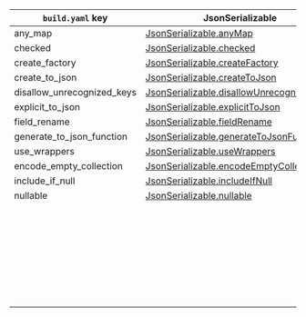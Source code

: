 | `build.yaml` key           | JsonSerializable                            | JsonKey                         |
| -------------------------- | ------------------------------------------- | ------------------------------- |
| any_map                    | [JsonSerializable.anyMap]                   |                                 |
| checked                    | [JsonSerializable.checked]                  |                                 |
| create_factory             | [JsonSerializable.createFactory]            |                                 |
| create_to_json             | [JsonSerializable.createToJson]             |                                 |
| disallow_unrecognized_keys | [JsonSerializable.disallowUnrecognizedKeys] |                                 |
| explicit_to_json           | [JsonSerializable.explicitToJson]           |                                 |
| field_rename               | [JsonSerializable.fieldRename]              |                                 |
| generate_to_json_function  | [JsonSerializable.generateToJsonFunction]   |                                 |
| use_wrappers               | [JsonSerializable.useWrappers]              |                                 |
| encode_empty_collection    | [JsonSerializable.encodeEmptyCollection]    | [JsonKey.encodeEmptyCollection] |
| include_if_null            | [JsonSerializable.includeIfNull]            | [JsonKey.includeIfNull]         |
| nullable                   | [JsonSerializable.nullable]                 | [JsonKey.nullable]              |
|                            |                                             | [JsonKey.defaultValue]          |
|                            |                                             | [JsonKey.disallowNullValue]     |
|                            |                                             | [JsonKey.fromJson]              |
|                            |                                             | [JsonKey.ignore]                |
|                            |                                             | [JsonKey.name]                  |
|                            |                                             | [JsonKey.required]              |
|                            |                                             | [JsonKey.toJson]                |

[JsonSerializable.anyMap]: https://pub.dartlang.org/documentation/json_annotation/2.1.0/json_annotation/JsonSerializable/anyMap.html
[JsonSerializable.checked]: https://pub.dartlang.org/documentation/json_annotation/2.1.0/json_annotation/JsonSerializable/checked.html
[JsonSerializable.createFactory]: https://pub.dartlang.org/documentation/json_annotation/2.1.0/json_annotation/JsonSerializable/createFactory.html
[JsonSerializable.createToJson]: https://pub.dartlang.org/documentation/json_annotation/2.1.0/json_annotation/JsonSerializable/createToJson.html
[JsonSerializable.disallowUnrecognizedKeys]: https://pub.dartlang.org/documentation/json_annotation/2.1.0/json_annotation/JsonSerializable/disallowUnrecognizedKeys.html
[JsonSerializable.explicitToJson]: https://pub.dartlang.org/documentation/json_annotation/2.1.0/json_annotation/JsonSerializable/explicitToJson.html
[JsonSerializable.fieldRename]: https://pub.dartlang.org/documentation/json_annotation/2.1.0/json_annotation/JsonSerializable/fieldRename.html
[JsonSerializable.generateToJsonFunction]: https://pub.dartlang.org/documentation/json_annotation/2.1.0/json_annotation/JsonSerializable/generateToJsonFunction.html
[JsonSerializable.useWrappers]: https://pub.dartlang.org/documentation/json_annotation/2.1.0/json_annotation/JsonSerializable/useWrappers.html
[JsonSerializable.encodeEmptyCollection]: https://pub.dartlang.org/documentation/json_annotation/2.1.0/json_annotation/JsonSerializable/encodeEmptyCollection.html
[JsonKey.encodeEmptyCollection]: https://pub.dartlang.org/documentation/json_annotation/2.1.0/json_annotation/JsonKey/encodeEmptyCollection.html
[JsonSerializable.includeIfNull]: https://pub.dartlang.org/documentation/json_annotation/2.1.0/json_annotation/JsonSerializable/includeIfNull.html
[JsonKey.includeIfNull]: https://pub.dartlang.org/documentation/json_annotation/2.1.0/json_annotation/JsonKey/includeIfNull.html
[JsonSerializable.nullable]: https://pub.dartlang.org/documentation/json_annotation/2.1.0/json_annotation/JsonSerializable/nullable.html
[JsonKey.nullable]: https://pub.dartlang.org/documentation/json_annotation/2.1.0/json_annotation/JsonKey/nullable.html
[JsonKey.defaultValue]: https://pub.dartlang.org/documentation/json_annotation/2.1.0/json_annotation/JsonKey/defaultValue.html
[JsonKey.disallowNullValue]: https://pub.dartlang.org/documentation/json_annotation/2.1.0/json_annotation/JsonKey/disallowNullValue.html
[JsonKey.fromJson]: https://pub.dartlang.org/documentation/json_annotation/2.1.0/json_annotation/JsonKey/fromJson.html
[JsonKey.ignore]: https://pub.dartlang.org/documentation/json_annotation/2.1.0/json_annotation/JsonKey/ignore.html
[JsonKey.name]: https://pub.dartlang.org/documentation/json_annotation/2.1.0/json_annotation/JsonKey/name.html
[JsonKey.required]: https://pub.dartlang.org/documentation/json_annotation/2.1.0/json_annotation/JsonKey/required.html
[JsonKey.toJson]: https://pub.dartlang.org/documentation/json_annotation/2.1.0/json_annotation/JsonKey/toJson.html

